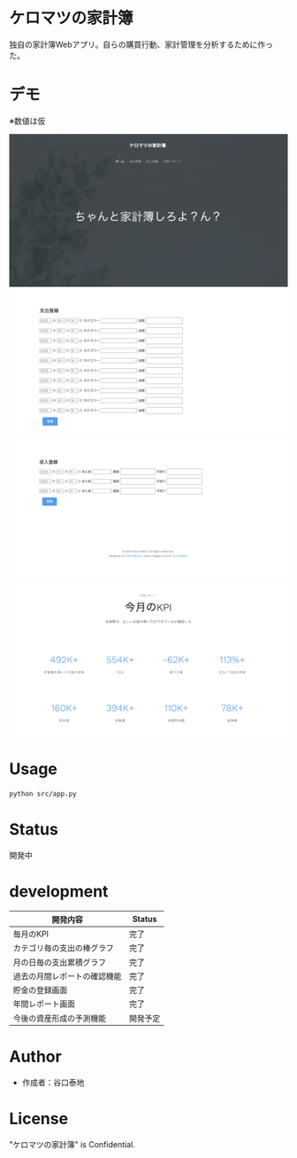 # ケロマツの家計簿

独自の家計簿Webアプリ。自らの購買行動、家計管理を分析するために作った。

# デモ

※数値は仮

![ホーム画面](markdown_images/picture_home.png)
![ホーム画面](markdown_images/registration_buy.png)
![ホーム画面](markdown_images/registration_income.png)
![ホーム画面](markdown_images/month_report.png)

# Usage

```bash
python src/app.py
```

# Status
開発中

# development
|開発内容|Status|
|---|---|
|毎月のKPI|完了|
|カテゴリ毎の支出の棒グラフ|完了|
|月の日毎の支出累積グラフ|完了|
|過去の月間レポートの確認機能|完了|
|貯金の登録画面|完了|
|年間レポート画面|完了|
|今後の資産形成の予測機能|開発予定|


# Author

* 作成者：谷口泰地

# License

"ケロマツの家計簿" is Confidential.